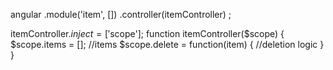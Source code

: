 angular
  .module('item', [])
  .controller(itemController)
;

itemController.$inject = ['$scope'];
function itemController($scope) {
  $scope.items = []; //items
  $scope.delete = function(item) {
    //deletion logic
  }
}
